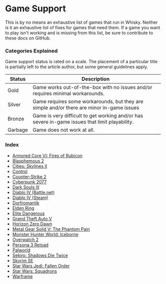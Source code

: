 # Game Support

This is by no means an exhaustive list of games that run in Whisky.
Neither is it an exhaustive list of fixes for games that need them.
If a game you want to play isn't working and is missing from this list,
be sure to contribute to these docs on GitHub. 

### Categories Explained
Game support status is rated on a scale. The placement of a particular
title is partially left to the article author, but some general guidelines apply.

| Status  | Description                                                                                    |
|---------|------------------------------------------------------------------------------------------------|
| Gold    | Game works out-of-the-box with no issues and/or requires minimal workarounds.                  |
| Silver  | Game requires some workarounds, but they are simple and/or there are minor in-game issues      |
| Bronze  | Game is very difficult to get working and/or has severe in-game issues that limit playability. |
| Garbage | Game does not work at all.                                                                     |

### Index
- [Armored Core VI: Fires of Rubicon](./armored-core-6.md)
- [Blasphemous 2](./blasphemous-2.md)
- [Cities: Skylines II](./game-support/cities-skylines-2.md)
- [Control](./control.md)
- [Counter-Strike 2](./game-support/counter-strike-2.md)
- [Cyberpunk 2077](./cyberpunk-2077.md)
- [Dark Souls III](./dark-souls-3.md)
- [Diablo IV (Battle.net)](./game-support/diablo-4-battle-net.md)
- [Diablo IV (Steam)](./game-support/diablo-4-steam.md)
- [Dorfromantik](./dorfromantik.md)
- [Elden Ring](./game-support/elden-ring.md)
- [Elite Dangerous](./game-support/elite-dangerous.md)
- [Grand Theft Auto V](./gta-5.md)
- [Horizon Zero Dawn](./game-support/horizon-zero-dawn.md)
- [Metal Gear Solid V: The Phantom Pain](./mgs-5.md)
- [Monster Hunter World: Iceborne](./monster-hunter-world-iceborne.md)
- [Overwatch 2](./overwatch-2.md)
- [Persona 3 Reload](./p3r.md)
- [Palworld](./game-support/palworld.md)
- [Sekiro: Shadows Die Twice](./sekiro.md)
- [Skyrim SE](./game-support/skyrim-se.md)
- [Star Wars Jedi: Fallen Order](./game-support/sw-fallen-order.md)
- [Star Wars: Squadrons](./sw-squadrons.md)
- [Warframe](./warframe.md)